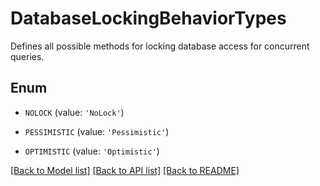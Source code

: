 # DatabaseLockingBehaviorTypes

Defines all possible methods for locking database access for concurrent queries.

## Enum

* `NOLOCK` (value: `'NoLock'`)

* `PESSIMISTIC` (value: `'Pessimistic'`)

* `OPTIMISTIC` (value: `'Optimistic'`)

[[Back to Model list]](README.md#documentation-for-models) [[Back to API list]](README.md#documentation-for-api-endpoints) [[Back to README]](README.md)


